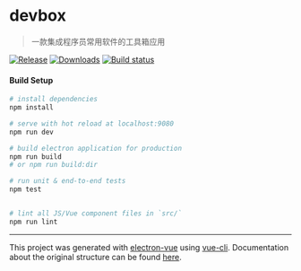 # devbox

> 一款集成程序员常用软件的工具箱应用

[![Release](https://img.shields.io/github/release/moonrailgun/devbox.svg)](https://github.com/moonrailgun/devbox/releases)
[![Downloads](https://img.shields.io/github/downloads/moonrailgun/devbox/total.svg)](https://github.com/moonrailgun/devbox/releases)
[![Build status](https://ci.appveyor.com/api/projects/status/ygyjp75eg9tfruxw?svg=true)](https://ci.appveyor.com/project/moonrailgun/devbox)

#### Build Setup

``` bash
# install dependencies
npm install

# serve with hot reload at localhost:9080
npm run dev

# build electron application for production
npm run build
# or npm run build:dir

# run unit & end-to-end tests
npm test


# lint all JS/Vue component files in `src/`
npm run lint

```

---

This project was generated with [electron-vue](https://github.com/SimulatedGREG/electron-vue) using [vue-cli](https://github.com/vuejs/vue-cli). Documentation about the original structure can be found [here](https://simulatedgreg.gitbooks.io/electron-vue/content/index.html).
